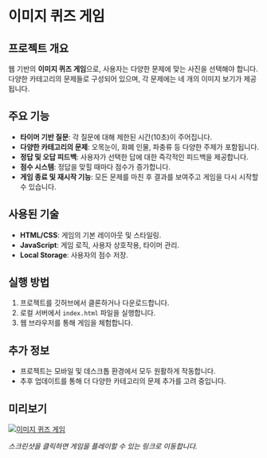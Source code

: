 # 이미지 퀴즈 게임

## 프로젝트 개요
웹 기반의 **이미지 퀴즈 게임**으로, 사용자는 다양한 문제에 맞는 사진을 선택해야 합니다. 다양한 카테고리의 문제들로 구성되어 있으며, 각 문제에는 네 개의 이미지 보기가 제공됩니다.

## 주요 기능
- **타이머 기반 질문**: 각 질문에 대해 제한된 시간(10초)이 주어집니다.
- **다양한 카테고리의 문제**: 오목눈이, 화폐 인물, 파충류 등 다양한 주제가 포함됩니다.
- **정답 및 오답 피드백**: 사용자가 선택한 답에 대한 즉각적인 피드백을 제공합니다.
- **점수 시스템**: 정답을 맞힐 때마다 점수가 증가합니다.
- **게임 종료 및 재시작 기능**: 모든 문제를 마친 후 결과를 보여주고 게임을 다시 시작할 수 있습니다.

## 사용된 기술
- **HTML/CSS**: 게임의 기본 레이아웃 및 스타일링.
- **JavaScript**: 게임 로직, 사용자 상호작용, 타이머 관리.
- **Local Storage**: 사용자의 점수 저장.

## 실행 방법
1. 프로젝트를 깃허브에서 클론하거나 다운로드합니다.
2. 로컬 서버에서 `index.html` 파일을 실행합니다.
3. 웹 브라우저를 통해 게임을 체험합니다.

## 추가 정보
- 프로젝트는 모바일 및 데스크톱 환경에서 모두 원활하게 작동합니다.
- 추후 업데이트를 통해 더 다양한 카테고리의 문제 추가를 고려 중입니다.

## 미리보기
[![이미지 퀴즈 게임](https://javascript-quiz-eta.vercel.app/screenshot.png)](https://javascript-quiz-eta.vercel.app/)

*스크린샷을 클릭하면 게임을 플레이할 수 있는 링크로 이동합니다.*
